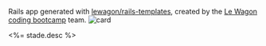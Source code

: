 Rails app generated with [lewagon/rails-templates](https://github.com/lewagon/rails-templates), created by the [Le Wagon coding bootcamp](https://www.lewagon.com) team.
  <img src="<%= stade.img %>" alt="card" class="card-img-top">
        <p class="card-text"><%= stade.desc %></p>
